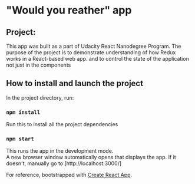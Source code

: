 # "Would you reather" app

## Project:

This app was built as a part of Udacity React Nanodegree Program. The purpose of the project is to demonstrate understanding of how Redux works in a React-based web app. and to control the state of the application not just in the components

## How to install and launch the project

In the project directory, run:

### `npm install`

Run this to install all the project dependencies

### `npm start`

This runs the app in the development mode.<br>
A new browser window automatically opens that displays the app. If it doesn't, manually go to [http://localhost:3000/]

For reference, bootstrapped with [Create React App](https://github.com/facebook/create-react-app).
